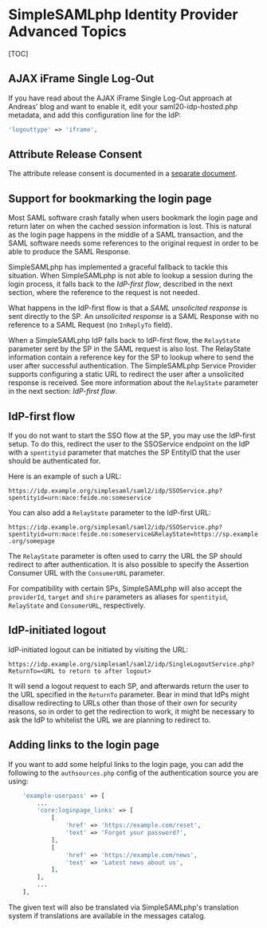 SimpleSAMLphp Identity Provider Advanced Topics
===============================================

[TOC]

AJAX iFrame Single Log-Out
--------------------------

If you have read about the AJAX iFrame Single Log-Out approach at Andreas' blog and want to enable it, edit your saml20-idp-hosted.php metadata, and add this configuration line for the IdP:

```php
'logouttype' => 'iframe',
```

Attribute Release Consent
-------------------------

The attribute release consent is documented in a [separate document](/docs/contrib_modules/consent/consent.html).

Support for bookmarking the login page
--------------------------------------

Most SAML software crash fatally when users bookmark the login page and return later on when the cached session information is lost. This is natural as the login page happens in the middle of a SAML transaction, and the SAML software needs some references to the original request in order to be able to produce the SAML Response.

SimpleSAMLphp has implemented a graceful fallback to tackle this situation. When SimpleSAMLphp is not able to lookup a session during the login process, it falls back to the *IdP-first flow*, described in the next section, where the reference to the request is not needed.

What happens in the IdP-first flow is that a *SAML unsolicited response* is sent directly to the SP. An *unsolicited response* is a SAML Response with no reference to a SAML Request (no `InReplyTo` field).

When a SimpleSAMLphp IdP falls back to IdP-first flow, the `RelayState` parameter sent by the SP in the SAML request is also lost. The RelayState information contain a reference key for the SP to lookup where to send the user after successful authentication. The SimpleSAMLphp Service Provider supports configuring a static URL to redirect the user after a unsolicited response is received. See more information about the `RelayState` parameter in the next section: *IdP-first flow*.

IdP-first flow
--------------

If you do not want to start the SSO flow at the SP, you may use the IdP-first setup. To do this, redirect the user to the SSOService endpoint on the IdP with a `spentityid` parameter that matches the SP EntityID that the user should be authenticated for.

Here is an example of such a URL:

`https://idp.example.org/simplesaml/saml2/idp/SSOService.php?spentityid=urn:mace:feide.no:someservice`

You can also add a `RelayState` parameter to the IdP-first URL:

`https://idp.example.org/simplesaml/saml2/idp/SSOService.php?spentityid=urn:mace:feide.no:someservice&RelayState=https://sp.example.org/somepage`

The `RelayState` parameter is often used to carry the URL the SP should redirect to after authentication. It is also possible to specify the Assertion
Consumer URL with the `ConsumerURL` parameter.

For compatibility with certain SPs, SimpleSAMLphp will also accept the
`providerId`, `target` and `shire` parameters as aliases for `spentityid`,
`RelayState` and `ConsumerURL`, respectively.

IdP-initiated logout
--------------------

IdP-initiated logout can be initiated by visiting the URL:

`https://idp.example.org/simplesaml/saml2/idp/SingleLogoutService.php?ReturnTo=<URL to return to after logout>`

It will send a logout request to each SP, and afterwards return the user to the URL specified in the `ReturnTo` parameter. Bear in mind that IdPs might disallow redirecting to URLs other than those of their own for security reasons, so in order to get the redirection to work, it might be necessary to ask the IdP to whitelist the URL we are planning to redirect to.

Adding links to the login page
------------------------------

If you want to add some helpful links to the login page, you can add
the following to the `authsources.php` config of the authentication
source you are using:

```php
    'example-userpass' => [
        ...
        'core:loginpage_links' => [
            [
                'href' => 'https://example.com/reset',
                'text' => 'Forgot your password?',
            ],
            [
                'href' => 'https://example.com/news',
                'text' => 'Latest news about us',
            ],
        ],
        ...
    ],
```

The given text will also be translated via SimpleSAMLphp's translation
system if translations are available in the messages catalog.
